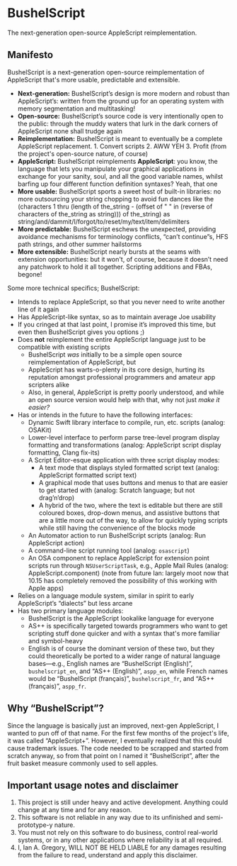 # BushelScript

The next-generation open-source AppleScript reimplementation.

## Manifesto

BushelScript is a next-generation open-source reimplementation of AppleScript that's more usable, predictable and extensible.

* **Next-generation:** BushelScript’s design is more modern and robust than AppleScript’s: written from the ground up for an operating system with memory segmentation and multitasking!
* **Open-source:** BushelScript’s source code is very intentionally open to the public: through the muddy waters that lurk in the dark corners of AppleScript none shall trudge again
* **Reimplementation:** BushelScript is meant to eventually be a complete AppleScript replacement. 1\. Convert scripts 2\. AWW YEH 3\. Profit (from the project's open-source nature, of course)
* **AppleScript:** BushelScript reimplements **AppleScript**: you know, the language that lets you manipulate your graphical applications in exchange for your sanity, soul, and all the good variable names, whilst barfing up four different function definition syntaxes? Yeah, that one
* **More usable:** BushelScript sports a sweet host of built-in libraries: no more outsourcing your string chopping to avoid fun dances like the (characters 1 thru (length of the\_string - (offset of " " in (reverse of characters of the\_string as string))) of the\_string) as string/and/dammit/I/forgot/to/reset/my/text/item/delimiters
* **More predictable:** BushelScript eschews the unexpected, providing avoidance mechanisms for terminology conflicts, “can’t continue”s, HFS path strings, and other summer hailstorms
* **More extensible:** BushelScript nearly bursts at the seams with extension opportunities: but it won't, of course, because it doesn’t need any patchwork to hold it all together. Scripting additions and FBAs, begone!

Some more technical specifics; BushelScript:

* Intends to replace AppleScript, so that you never need to write another line of it again
* Has AppleScript-like syntax, so as to maintain average Joe usability
* If you cringed at that last point, I promise it’s improved this time, but even then BushelScript gives you options ;)
* Does **not** reimplement the entire AppleScript language just to be compatible with existing scripts
    * BushelScript *was* initially to be a simple open source reimplementation of AppleScript, but
    * AppleScript has warts-o-plenty in its core design, hurting its reputation amongst professional programmers and amateur app scripters alike
    * Also, in general, AppleScript is pretty poorly understood, and while an open source version would help with that, why not just *make it easier?*
* Has or intends in the future to have the following interfaces:
    * Dynamic Swift library interface to compile, run, etc. scripts (analog: OSAKit)
    * Lower-level interface to perform parse tree-level program display formatting and transformations (analog: AppleScript script display formatting, Clang fix-its)
    * A Script Editor-esque application with three script display modes:
        * A text mode that displays styled formatted script text (analog: AppleScript formatted script text)
        * A graphical mode that uses buttons and menus to that are easier to get started with (analog: Scratch language; but not drag’n’drop)
        * A hybrid of the two, where the text is editable but there are still coloured boxes, drop-down menus, and assistive buttons that are a little more out of the way, to allow for quickly typing scripts while still having the convenience of the blocks mode
    * An Automator action to run BushelScript scripts (analog: Run AppleScript action)
    * A command-line script running tool (analog: `​osascript`​)
    * An OSA component to replace AppleScript for extension point scripts run through `​NSUserScriptTask`​, e.g., Apple Mail Rules (analog: AppleScript.component) (note from future Ian: largely moot now that 10.15 has completely removed the possibility of this working with Apple apps)
* Relies on a language module system, similar in spirit to early AppleScript’s “dialects” but less arcane
* Has two primary language modules:
    * BushelScript is the AppleScript lookalike language for everyone
    * AS++ is specifically targeted towards programmers who want to get scripting stuff done quicker and with a syntax that's more familiar and symbol-heavy
    * English is of course the dominant version of these two, but they could theoretically be ported to a wider range of natural language bases—e.g., English names are “BushelScript (English)”, `​bushelscript_en`​, and “AS++ (English)”, `​aspp_en`​, while French names would be “BushelScript (français)”, `​bushelscript_fr`​, and “AS++ (français)”, `​aspp_fr`​.

## Why “BushelScript”?

Since the language is basically just an improved, next-gen AppleScript, I wanted to pun off of that name. For the first few months of the project's life, it was called “AppleScript+”. However, I eventually realized that this could cause trademark issues. The code needed to be scrapped and started from scratch anyway, so from that point on I named it “BushelScript”, after the fruit basket measure commonly used to sell apples.

## Important usage notes and disclaimer

1. This project is still under heavy and active development. Anything could change at any time and for any reason.
2. This software is not reliable in any way due to its unfinished and semi-prototype-y nature.
3. You must not rely on this software to do business, control real-world systems, or in any other applications where reliability is at all required.
4. I, Ian A. Gregory, WILL NOT BE HELD LIABLE for any damages resulting from the failure to read, understand and apply this disclaimer.